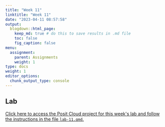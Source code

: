 ```yaml
---
title: "Week 11"
linktitle: "Week 11"
date: "2023-04-11 08:57:58"
output:
  blogdown::html_page:
    keep_md: true # do this to save results in .md file
    toc: false
    fig_caption: false
menu:
  assignment:
    parent: Assignments
    weight: 1
type: docs
weight: 1
editor_options:
  chunk_output_type: console
---
```


## Lab

[Click here to access the Posit Cloud project for this week's lab and follow the instructions in the file `lab-11.qmd`.](https://posit.cloud/spaces/328615/content/5771714)
